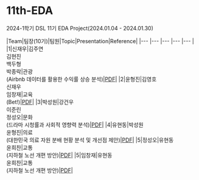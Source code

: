 # 11th-EDA
2024-1학기 DSL 11기 EDA Project(2024.01.04 - 2024.01.30)



|Team|팀장(10기)|팀원|Topic|Presentation|Reference|
|--- |--- |--- |--- |--- |
|1|신재우|김주연<br>김현진<br>백두형<br>박종락|관광<br>(Airbnb 데이터를 활용한 수익률 상승 분석)|[PDF](https://github.com/DataScience-Lab-Yonsei/11th-EDA/blob/main/%EA%B4%80%EA%B4%91/DSL_EDA_%E1%84%80%E1%85%AA%E1%86%AB%E1%84%80%E1%85%AA%E1%86%BC.pdf)|
|2|윤형진|김영호<br>신재우<br>임창재|교육<br>(Bet!)|[PDF](Team_B/EDA_B조.pdf)|
|3|박성원|강건우<br>이준린<br>정성오|문화<br>(드라마 시청률과 사회적 영향력 분석)|[PDF](Team_C/EDA-C조.pdf)|
|4|유현동|박성원<br>윤형진|의료<br>(대한민국 의료 자원 분배 현황 분석 및 개선점 제안)|[PDF](Team_D/EDA_D조_발표자료.pdf)|
|5|정성오|유현동<br>윤희찬|교통<br>(지하철 노선 개편 방안)|[PDF](Team_E/EDA_E조_발표자료.pdf)|
|5|임창재|유현동<br>윤희찬|교통<br>(지하철 노선 개편 방안)|[PDF](Team_E/EDA_E조_발표자료.pdf)|

<br><br>
